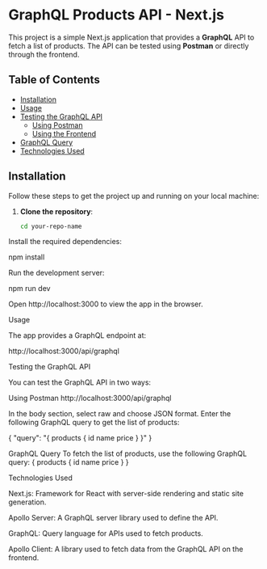 # GraphQL Products API - Next.js

This project is a simple Next.js application that provides a **GraphQL** API to fetch a list of products. The API can be tested using **Postman** or directly through the frontend.

## Table of Contents

- [Installation](#installation)
- [Usage](#usage)
- [Testing the GraphQL API](#testing-the-graphql-api)
  - [Using Postman](#using-postman)
  - [Using the Frontend](#using-the-frontend)
- [GraphQL Query](#graphql-query)
- [Technologies Used](#technologies-used)

## Installation

Follow these steps to get the project up and running on your local machine:

1. **Clone the repository**:
   ```bash
   cd your-repo-name

Install the required dependencies:

npm install

Run the development server:

npm run dev

Open http://localhost:3000 to view the app in the browser.

Usage

The app provides a GraphQL endpoint at:

http://localhost:3000/api/graphql


Testing the GraphQL API

You can test the GraphQL API in two ways:

Using Postman
http://localhost:3000/api/graphql

In the body section, select raw and choose JSON format. Enter the following GraphQL query to get the list of products:

{
  "query": "{ products { id name price } }"
}



GraphQL Query
To fetch the list of products, use the following GraphQL query:
{
  products {
    id
    name
    price
  }
}



Technologies Used

Next.js: Framework for React with server-side rendering and static site generation.

Apollo Server: A GraphQL server library used to define the API.

GraphQL: Query language for APIs used to fetch products.

Apollo Client: A library used to fetch data from the GraphQL API on the frontend.


